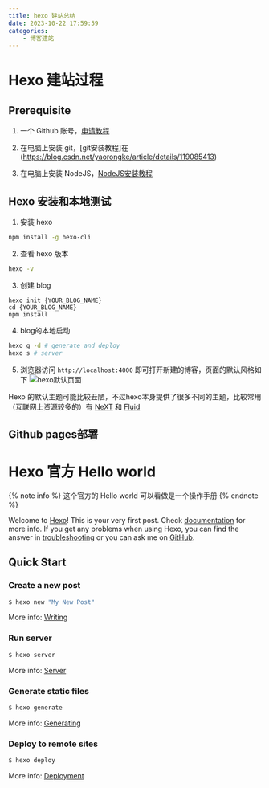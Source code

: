 ```yaml
---
title: hexo 建站总结
date: 2023-10-22 17:59:59
categories: 
    - 博客建站
---
```

# Hexo 建站过程

## Prerequisite
1. 一个 Github 账号，[申请教程](https://blog.csdn.net/yaorongke/article/details/119086305)

2. 在电脑上安装 git，[git安装教程]在(https://blog.csdn.net/yaorongke/article/details/119085413)

3. 在电脑上安装 NodeJS，[NodeJS安装教程](https://blog.csdn.net/yaorongke/article/details/119084295)

## Hexo 安装和本地测试

1. 安装 hexo
``` bash
npm install -g hexo-cli
```

2. 查看 hexo 版本
```bash
hexo -v
```

3. 创建 blog
```
hexo init {YOUR_BLOG_NAME}
cd {YOUR_BLOG_NAME}
npm install
```

4. blog的本地启动
```bash
hexo g -d # generate and deploy
hexo s # server
```

5. 浏览器访问 `http://localhost:4000` 即可打开新建的博客，页面的默认风格如下
![hexo默认页面](hexo_default.png)

Hexo 的默认主题可能比较丑陋，不过hexo本身提供了很多不同的主题，比较常用（互联网上资源较多的）有 [NeXT](https://theme-next.js.org/) 和 [Fluid](https://hexo.fluid-dev.com/)
   
## Github pages部署

# Hexo 官方 Hello world
{% note info %}
这个官方的 Hello world 可以看做是一个操作手册
{% endnote %}

Welcome to [Hexo](https://hexo.io/)! This is your very first post. Check [documentation](https://hexo.io/docs/) for more info. If you get any problems when using Hexo, you can find the answer in [troubleshooting](https://hexo.io/docs/troubleshooting.html) or you can ask me on [GitHub](https://github.com/hexojs/hexo/issues).

## Quick Start

### Create a new post

``` bash
$ hexo new "My New Post"
```

More info: [Writing](https://hexo.io/docs/writing.html)

### Run server

``` bash
$ hexo server
```

More info: [Server](https://hexo.io/docs/server.html)

### Generate static files

``` bash
$ hexo generate
```

More info: [Generating](https://hexo.io/docs/generating.html)

### Deploy to remote sites

``` bash
$ hexo deploy
```

More info: [Deployment](https://hexo.io/docs/one-command-deployment.html)